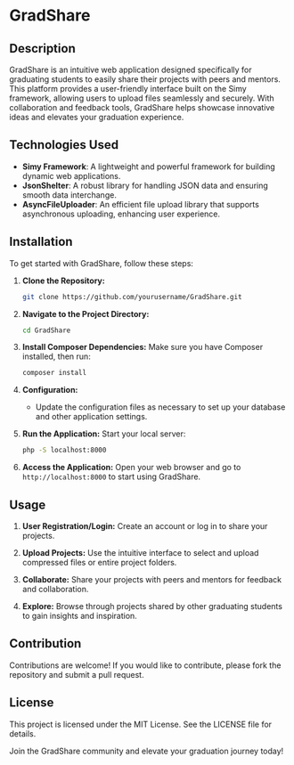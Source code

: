 # GradShare

## Description

GradShare is an intuitive web application designed specifically for graduating students to easily share their projects with peers and mentors. This platform provides a user-friendly interface built on the Simy framework, allowing users to upload files seamlessly and securely. With collaboration and feedback tools, GradShare helps showcase innovative ideas and elevates your graduation experience.

## Technologies Used

- **Simy Framework**: A lightweight and powerful framework for building dynamic web applications.
- **JsonShelter**: A robust library for handling JSON data and ensuring smooth data interchange.
- **AsyncFileUploader**: An efficient file upload library that supports asynchronous uploading, enhancing user experience.

## Installation

To get started with GradShare, follow these steps:

1. **Clone the Repository:**
   ```bash
   git clone https://github.com/yourusername/GradShare.git
   ```

2. **Navigate to the Project Directory:**
   ```bash
   cd GradShare
   ```

3. **Install Composer Dependencies:**
   Make sure you have Composer installed, then run:
   ```bash
   composer install
   ```

4. **Configuration:**
   - Update the configuration files as necessary to set up your database and other application settings.

5. **Run the Application:**
   Start your local server:
   ```bash
   php -S localhost:8000
   ```

6. **Access the Application:**
   Open your web browser and go to `http://localhost:8000` to start using GradShare.

## Usage

1. **User Registration/Login:**
   Create an account or log in to share your projects.

2. **Upload Projects:**
   Use the intuitive interface to select and upload compressed files or entire project folders.

3. **Collaborate:**
   Share your projects with peers and mentors for feedback and collaboration.

4. **Explore:**
   Browse through projects shared by other graduating students to gain insights and inspiration.

## Contribution

Contributions are welcome! If you would like to contribute, please fork the repository and submit a pull request.

## License

This project is licensed under the MIT License. See the LICENSE file for details.

Join the GradShare community and elevate your graduation journey today!